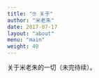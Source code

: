 ```yaml
---
title: "🤓 关于"
author: "米老朱"
date: 2017-07-17
layout: "about"
menu: "main"
weight: 40
---
```


关于米老朱的一切（未完待续）。
